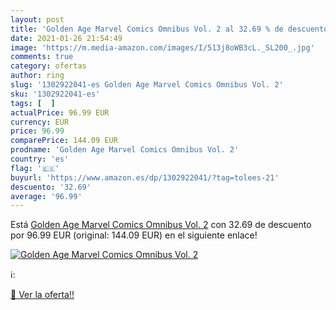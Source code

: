 ```yaml
---
layout: post
title: 'Golden Age Marvel Comics Omnibus Vol. 2 al 32.69 % de descuento'
date: 2021-01-26 21:54:49
image: 'https://m.media-amazon.com/images/I/513j8oWB3cL._SL200_.jpg'
comments: true
category: ofertas
author: ring
slug: '1302922041-es Golden Age Marvel Comics Omnibus Vol. 2'
sku: '1302922041-es'
tags: [  ]
actualPrice: 96.99 EUR
currency: EUR
price: 96.99
comparePrice: 144.09 EUR
prodname: 'Golden Age Marvel Comics Omnibus Vol. 2'
country: 'es'
flag: '🇪🇸'
buyurl: 'https://www.amazon.es/dp/1302922041/?tag=tolees-21'
descuento: '32.69'
average: '96.99'
---
```


Está [Golden Age Marvel Comics Omnibus Vol. 2](https://www.amazon.es/dp/1302922041/?tag=tolees-21) con 32.69 de descuento por 96.99 EUR (original: 144.09 EUR) en el siguiente enlace!

[![Golden Age Marvel Comics Omnibus Vol. 2](https://m.media-amazon.com/images/I/513j8oWB3cL._SL200_.jpg)](https://www.amazon.es/dp/1302922041/?tag=tolees-21)

ℹ️:


[🛒 Ver la oferta!!](https://www.amazon.es/dp/1302922041/?tag=tolees-21)
